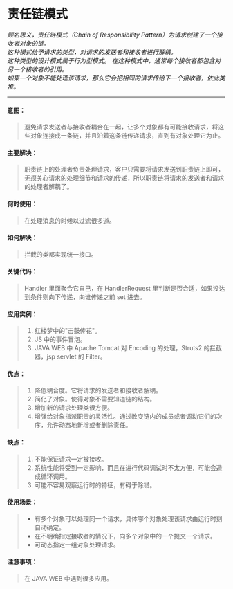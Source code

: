 # 责任链模式

*顾名思义，责任链模式（Chain of Responsibility Pattern）为请求创建了一个接收者对象的链。  
这种模式给予请求的类型，对请求的发送者和接收者进行解耦。  
这种类型的设计模式属于行为型模式。
在这种模式中，通常每个接收者都包含对另一个接收者的引用。  
如果一个对象不能处理该请求，那么它会把相同的请求传给下一个接收者，依此类推。*   

-------------------

#### 意图：
>避免请求发送者与接收者耦合在一起，让多个对象都有可能接收请求，将这些对象连接成一条链，并且沿着这条链传递请求，直到有对象处理它为止。

#### 主要解决：
>职责链上的处理者负责处理请求，客户只需要将请求发送到职责链上即可，无须关心请求的处理细节和请求的传递，所以职责链将请求的发送者和请求的处理者解耦了。

#### 何时使用：
>在处理消息的时候以过滤很多道。

#### 如何解决：
>拦截的类都实现统一接口。

#### 关键代码：
>Handler 里面聚合它自己，在 HandlerRequest 里判断是否合适，如果没达到条件则向下传递，向谁传递之前 set 进去。

#### 应用实例： 
>1. 红楼梦中的"击鼓传花"。
>2. JS 中的事件冒泡。
>2. JAVA WEB 中 Apache Tomcat 对 Encoding 的处理，Struts2 的拦截器，jsp servlet 的 Filter。

#### 优点： 
>1. 降低耦合度。它将请求的发送者和接收者解耦。
>2. 简化了对象。使得对象不需要知道链的结构。
>2. 增加新的请求处理类很方便。
>2. 增强给对象指派职责的灵活性。通过改变链内的成员或者调动它们的次序，允许动态地新增或者删除责任。

#### 缺点： 
>1. 不能保证请求一定被接收。
>2. 系统性能将受到一定影响，而且在进行代码调试时不太方便，可能会造成循环调用。
>3. 可能不容易观察运行时的特征，有碍于除错。

#### 使用场景：
>- 有多个对象可以处理同一个请求，具体哪个对象处理该请求由运行时刻自动确定。 
>- 在不明确指定接收者的情况下，向多个对象中的一个提交一个请求。
>- 可动态指定一组对象处理请求。

#### 注意事项： 
>在 JAVA WEB 中遇到很多应用。